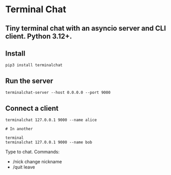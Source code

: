 # Terminal Chat

## Tiny terminal chat with an asyncio server and CLI client. Python 3.12+.

## Install
```
pip3 install terminalchat
```

## Run the server
```
terminalchat-server --host 0.0.0.0 --port 9000
```

## Connect a client
```
terminalchat 127.0.0.1 9000 --name alice

# In another 

terminal
terminalchat 127.0.0.1 9000 --name bob
```

Type to chat. Commands:

* /nick <name> change nickname
* /quit leave
